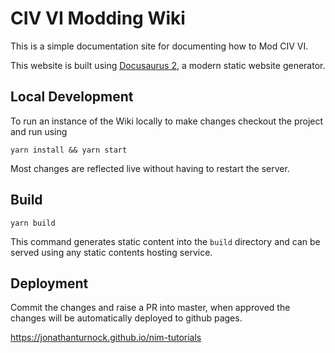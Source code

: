 # CIV VI Modding Wiki

This is a simple documentation site for documenting how to Mod CIV VI.

This website is built using [Docusaurus 2](https://v2.docusaurus.io/), a modern static website generator.

## Local Development

To run an instance of the Wiki locally to make changes checkout the project and run using

```console
yarn install && yarn start
```

Most changes are reflected live without having to restart the server.

## Build

```console
yarn build
```

This command generates static content into the `build` directory and can be served using any static contents hosting service.

## Deployment

Commit the changes and raise a PR into master, when approved the changes will be automatically deployed to github pages.

https://jonathanturnock.github.io/nim-tutorials
